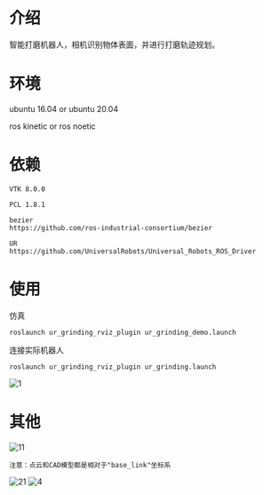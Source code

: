 
# 介绍
  智能打磨机器人，相机识别物体表面，并进行打磨轨迹规划。
# 环境
ubuntu 16.04 or ubuntu 20.04

ros kinetic or ros noetic
# 依赖
```
VTK 8.0.0

PCL 1.8.1

bezier
https://github.com/ros-industrial-consortium/bezier

UR
https://github.com/UniversalRobots/Universal_Robots_ROS_Driver
```
# 使用
仿真
```
roslaunch ur_grinding_rviz_plugin ur_grinding_demo.launch
```
连接实际机器人
```
roslaunch ur_grinding_rviz_plugin ur_grinding.launch
```
![1](https://user-images.githubusercontent.com/13638834/168721581-3a4e8b20-50e2-4696-8eb8-7e330540eeb0.png)

# 其他
![11](https://user-images.githubusercontent.com/13638834/193035602-705d30a7-5be5-4219-a897-05e474d21c62.png)
```
注意：点云和CAD模型都是相对于"base_link"坐标系
```
![21](https://user-images.githubusercontent.com/13638834/193035625-30881297-e913-4c3f-9531-0fb4afdb6163.png)
![4](https://user-images.githubusercontent.com/13638834/193035655-d61a0828-b66d-4459-aa08-4d046a80652e.png)
